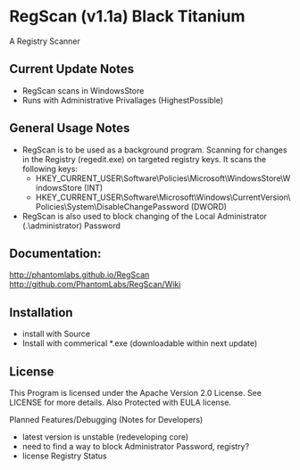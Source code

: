 RegScan (v1.1a) Black Titanium
======= 
A Registry Scanner

Current Update Notes
-------
- RegScan scans in WindowsStore
- Runs with Administrative Privallages (HighestPossible)

General Usage Notes
-------
- RegScan is to be used as a background program. Scanning for changes in the Registry (regedit.exe) on targeted registry keys. It scans the following keys:
    - HKEY_CURRENT_USER\\Software\\Policies\\Microsoft\\WindowsStore\\WindowsStore (INT)
    - HKEY_CURRENT_USER\Software\Microsoft\Windows\CurrentVersion\Policies\System\\DisableChangePassword (DWORD)
- RegScan is also used to block changing of the Local Administrator (.\administrator) Password



Documentation:
-------
http://phantomlabs.github.io/RegScan <br>
http://github.com/PhantomLabs/RegScan/Wiki


Installation
-------
- install with Source
- Install with commerical *.exe (downloadable within next update)

License
-------
This Program is licensed under the Apache Version 2.0 License. See LICENSE for more details.
Also Protected with EULA license.

Planned Features/Debugging (Notes for Developers)
- latest version is unstable (redeveloping core)
- need to find a way to block Administrator Password, registry?
- license Registry Status




